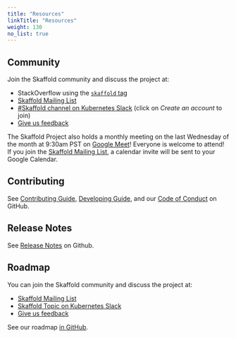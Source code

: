 ```yaml
---
title: "Resources"
linkTitle: "Resources"
weight: 130
no_list: true
---
```


## Community

Join the Skaffold community and discuss the project at:

* StackOverflow using the [`skaffold` tag](https://stackoverflow.com/questions/tagged/skaffold)
* [Skaffold Mailing List]
* [#Skaffold channel on Kubernetes Slack](https://kubernetes.slack.com/messages/CABQMSZA6/) (click on _Create an account_ to join)
* [Give us feedback](feedback)

The Skaffold Project also holds a monthly meeting on the last
Wednesday of the month at 9:30am PST on [Google Meet](https://meet.google.com/tje-kwpx-ixv)!
Everyone is welcome to attend!  If you join the [Skaffold Mailing List],
a calendar invite will be sent to your Google Calendar.

[Skaffold Mailing List]: https://groups.google.com/forum#!forum/skaffold-users

## Contributing

See [Contributing Guide](https://github.com/GoogleContainerTools/skaffold/blob/main/CONTRIBUTING.md),
[Developing Guide](https://github.com/GoogleContainerTools/skaffold/blob/main/DEVELOPMENT.md),
and our [Code of Conduct](https://github.com/GoogleContainerTools/skaffold/blob/main/code-of-conduct.md)
on GitHub.

## Release Notes

See [Release Notes](https://github.com/GoogleContainerTools/skaffold/blob/main/CHANGELOG.md) on Github.

## Roadmap

You can join the Skaffold community and discuss the project at:

* [Skaffold Mailing List](https://groups.google.com/forum#!forum/skaffold-users)
* [Skaffold Topic on Kubernetes Slack](https://kubernetes.slack.com/messages/CABQMSZA6/)
* [Give us feedback](feedback)

See our roadmap [in GitHub](https://github.com/GoogleContainerTools/skaffold/blob/main/ROADMAP.md).
